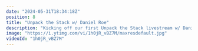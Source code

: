 ```yaml
---
date: "2024-05-31T18:34:18Z"
position: 8
title: "Unpack the Stack w/ Daniel Roe"
description: "Kicking off our first Unpack the Stack livestream w/ Daniel Roe.\nIn these live streams we unpack a stack. As in, a technical person explains how they built something or we talk about something technical that excites them. \n\nDaniel is a core team member of Nuxt - previously a CTO of a SaaS startup. His open-source work has a focus in the Vue.js and Nuxt ecosystems and he's involved in consultancy with companies around the world, particularly around JAMstack, serverless and software architecture. He's based in the North East of England where he lives with his family, three cats, and a dog.\nhttps://twitter.com/danielcroe\n\nLivestream Host: Tim Benniks \nhttps://twitter.com/timbenniks\nhttps://www.linkedin.com/in/timbenniks/\n\nJoin us on Discord at https://uniform.to/discord\n\nFollow us on:\nFacebook: https://www.facebook.com/people/Uniform/\nTwitter: https://twitter.com/UniformDev \nLinkedIn: https://www.linkedin.com/company/uniformdev/\nInstagram: https://www.instagram.com/uniform.dev/"
image: "https://i.ytimg.com/vi/1h0jR_vBZ7M/maxresdefault.jpg"
videoId: "1h0jR_vBZ7M"
---
```


